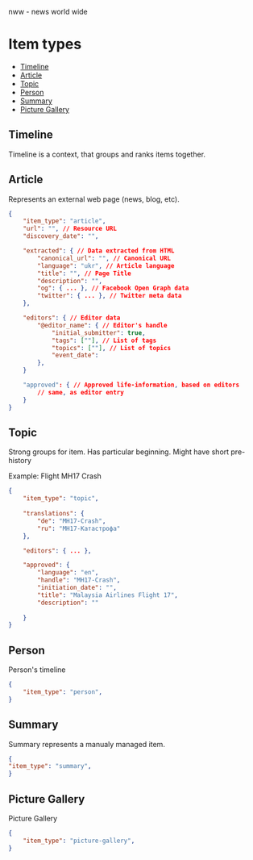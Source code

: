 nww - news world wide

# Item types

- [Timeline](#Timeline)
- [Article](#Article)
- [Topic](#Topic)
- [Person](#Person)
- [Summary](#Summary)
- [Picture Gallery](#Picture-Gallery)

## <a id="Timeline"></a>Timeline

Timeline is a context, that groups and ranks items together.

## <a id="Article"></a>Article

Represents an external web page (news, blog, etc).

```json
{
    "item_type": "article",
    "url": "", // Resource URL
    "discovery_date": "",

    "extracted": { // Data extracted from HTML
        "canonical_url": "", // Canonical URL
        "language": "ukr", // Article language
        "title": "", // Page Title
        "description": "", 
        "og": { ... }, // Facebook Open Graph data
        "twitter": { ... }, // Twitter meta data
    },

    "editors": { // Editor data
        "@editor_name": { // Editor's handle
            "initial_submitter": true,
            "tags": [""], // List of tags
            "topics": [""], // List of topics
            "event_date": 
        },
    }

    "approved": { // Approved life-information, based on editors
        // same, as editor entry
    }
}
```

## <a id="Topic"></a>Topic 

Strong groups for item. Has particular beginning. Might have short pre-history

Example: Flight MH17 Crash

```json
{
    "item_type": "topic",
    
    "translations": {
        "de": "MH17-Crash",
        "ru": "MH17-Катастрофа"
    },

    "editors": { ... },

    "approved": {
        "language": "en",
        "handle": "MH17-Crash",
        "initiation_date": "",
        "title": "Malaysia Airlines Flight 17",
        "description": ""
    
    }
}
```

## <a id="Person"></a>Person

Person's timeline

```json
{
    "item_type": "person",
}
```

## <a id="Summary"></a>Summary

Summary represents a manualy managed item.

```json
{
"item_type": "summary",
}
```

## <a id="Picture-Gallery"></a>Picture Gallery

Picture Gallery

```json
{
    "item_type": "picture-gallery",
}
```